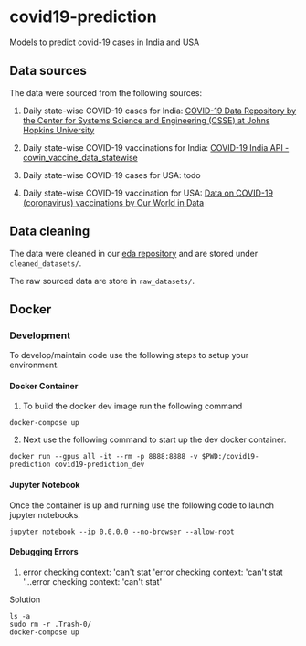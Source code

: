 # covid19-prediction

Models to predict covid-19 cases in India and USA

## Data sources

The data were sourced from the following sources:

1. Daily state-wise COVID-19 cases for India: [COVID-19 Data Repository by the Center for Systems Science and Engineering (CSSE) at Johns Hopkins University](https://github.com/CSSEGISandData/COVID-19/tree/ef15d99458d44aa9bc03c0726c609643e6f90d3b)

2. Daily state-wise COVID-19 vaccinations for India: [COVID-19 India API - cowin_vaccine_data_statewise](https://data.covid19india.org)

3. Daily state-wise COVID-19 cases for USA: todo

4. Daily state-wise COVID-19 vaccination for USA: [Data on COVID-19 (coronavirus) vaccinations by Our World in Data](https://github.com/owid/covid-19-data/tree/master/public/data/vaccinations)

## Data cleaning

The data were cleaned in our [eda repository](https://github.com/Data-Analytics-Project-2021/eda) and are stored under `cleaned_datasets/`.

The raw sourced data are store in `raw_datasets/`.

## Docker

### Development

To develop/maintain code use the following steps to setup your environment.

#### Docker Container

1. To build the docker dev image run the following command

```
docker-compose up
```

2. Next use the following command to start up the dev docker container.

```
docker run --gpus all -it --rm -p 8888:8888 -v $PWD:/covid19-prediction covid19-prediction_dev
```

#### Jupyter Notebook

Once the container is up and running use the following code to launch jupyter notebooks.

```
jupyter notebook --ip 0.0.0.0 --no-browser --allow-root
```

#### Debugging Errors

1. error checking context: 'can't stat 'error checking context: 'can't stat '...error checking context: 'can't stat'

Solution
```
ls -a
sudo rm -r .Trash-0/
docker-compose up
```